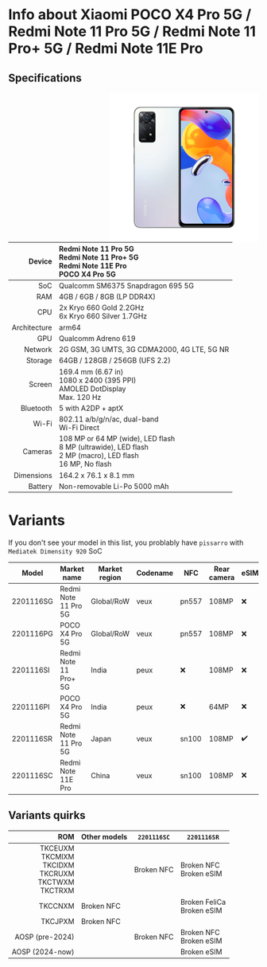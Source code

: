 # Info about Xiaomi POCO X4 Pro 5G / Redmi Note 11 Pro 5G / Redmi Note 11 Pro+ 5G / Redmi Note 11E Pro

## Specifications

<img align="right" alt="Redmi Note 11 Pro 5G" src="https://raw.githubusercontent.com/PixelExperience/official_devices/master/images/.thumbs/300/veux.png" />

| Device | Redmi Note 11 Pro 5G<br>Redmi Note 11 Pro+ 5G<br>Redmi Note 11E Pro<br>POCO X4 Pro 5G |
|-:|:-|
| SoC | Qualcomm SM6375 Snapdragon 695 5G |
| RAM | 4GB / 6GB / 8GB (LP DDR4X) |
| CPU | 2x Kryo 660 Gold 2.2GHz<br>6x Kryo 660 Silver 1.7GHz |
| Architecture | arm64 |
| GPU | Qualcomm Adreno 619 |
| Network | 2G GSM, 3G UMTS, 3G CDMA2000, 4G LTE, 5G NR |
| Storage | 64GB / 128GB / 256GB (UFS 2.2) |
| Screen | 169.4 mm (6.67 in)<br>1080 x 2400 (395 PPI)<br>AMOLED DotDisplay<br>Max. 120 Hz |
| Bluetooth	| 5 with A2DP + aptX |
| Wi-Fi	| 802.11 a/b/g/n/ac, dual-band<br>Wi-Fi Direct|
| Cameras | 108 MP or 64 MP (wide), LED flash<br>8 MP (ultrawide), LED flash<br>2 MP (macro), LED flash<br>16 MP, No flash |
| Dimensions | 164.2 x 76.1 x 8.1 mm |
| Battery | Non-removable Li-Po 5000 mAh |

# Variants
If you don't see your model in this list, you problably have `pissarro` with `Mediatek Dimensity 920` SoC

| Model | Market name | Market region | Codename | NFC | Rear camera | eSIM |
|-|-|-|-|-|-|-|
| 2201116SG | Redmi Note 11 Pro 5G | Global/RoW | veux | pn557 | 108MP | ❌ |
| 2201116PG | POCO X4 Pro 5G | Global/RoW | veux | pn557 | 108MP | ❌ |
| 2201116SI | Redmi Note 11 Pro+ 5G | India | peux | ❌ | 108MP | ❌ |
| 2201116PI | POCO X4 Pro 5G | India | peux | ❌ | 64MP | ❌ |
| 2201116SR | Redmi Note 11 Pro 5G | Japan | veux | sn100 | 108MP | ✔️ |
| 2201116SC | Redmi Note 11E Pro | China | veux | sn100 | 108MP | ❌ |

## Variants quirks
| ROM | Other models | `2201116SC` | `2201116SR` |
|-:|-|-|-|
| TKCEUXM<br>TKCMIXM<br>TKCIDXM<br>TKCRUXM<br>TKCTWXM<br>TKCTRXM || Broken NFC | Broken NFC<br>Broken eSIM |
| TKCCNXM | Broken NFC || Broken FeliCa<br>Broken eSIM |
| TKCJPXM | Broken NFC |||
| AOSP (pre-2024) || Broken NFC | Broken NFC<br>Broken eSIM |
| AOSP (2024-now) ||| Broken eSIM |
